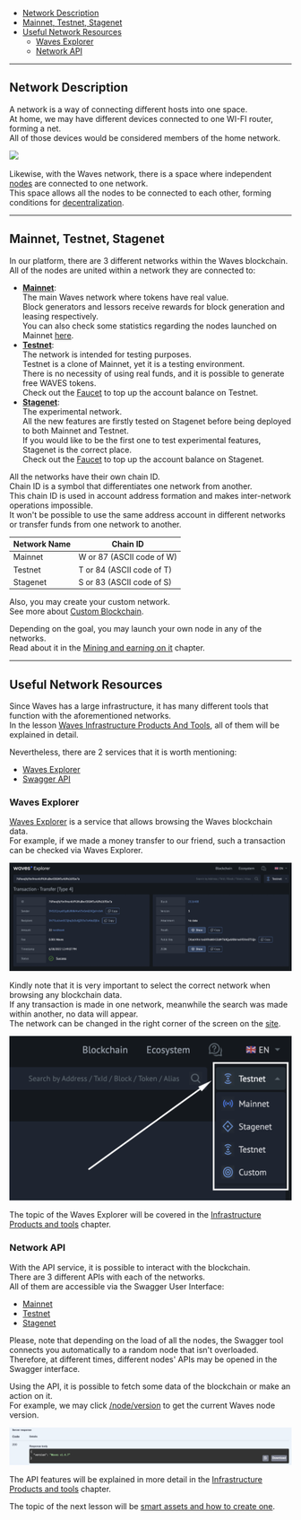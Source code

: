  - [Network Description](#network-description)
 - [Mainnet, Testnet, Stagenet](#mainnet-testnet-stagenet)
 - [Useful Network Resources](#useful-network-resources)
   - [Waves Explorer](#waves-explorer)
   - [Network API](#network-api)

---

## Network Description ##

A network is a way of connecting different hosts into one space.  
At home, we may have different devices connected to one WI-FI router, forming a net.  
All of those devices would be considered members of the home network.  

<img width="700px" src="https://cdn.consumidormoderno.com.br/wp-content/uploads/2021/02/market-network.jpg">

Likewise, with the Waves network, there is a space where independent [nodes]() are connected to one network.  
This space allows all the nodes to be connected to each other, forming conditions for [decentralization]().  

---

## Mainnet, Testnet, Stagenet ##

In our platform, there are 3 different networks within the Waves blockchain.  
All of the nodes are united within a network they are connected to:

- **<ins>Mainnet</ins>**:  
  The main Waves network where tokens have real value.   
  Block generators and lessors receive rewards for block generation and leasing respectively.  
  You can also check some statistics regarding the nodes launched on Mainnet [here](https://new.wavesexplorer.com/nodes).
- **<ins>Testnet</ins>**:  
  The network is intended for testing purposes.  
  Testnet is a clone of Mainnet, yet it is a testing environment.  
  There is no necessity of using real funds, and it is possible to generate free WAVES tokens.  
  Check out the [Faucet](https://testnet.wavesexplorer.com/faucet) to top up the account balance on Testnet.
- **<ins>Stagenet</ins>**:  
  The experimental network.  
  All the new features are firstly tested on Stagenet before being deployed to both Mainnet and Testnet.  
  If you would like to be the first one to test experimental features, Stagenet is the correct place.  
  Check out the [Faucet](https://stagenet.wavesexplorer.com/faucet) to top up the account balance on Stagenet.  


All the networks have their own chain ID.  
Chain ID is a symbol that differentiates one network from another.  
This chain ID is used in account address formation and makes inter-network operations impossible.  
It won't be possible to use the same address account in different networks or transfer funds from one network to another.

| Network Name | Chain ID|
| ------ | ------ |
| Mainnet | W or 87 (ASCII code of W) |
| Testnet | T or 84 (ASCII code of T) |
| Stagenet | S or 83 (ASCII code of S) |

Also, you may create your custom network.  
See more about [Custom Blockchain](https://docs.waves.tech/en/waves-node/private-waves-network#deploy-node-with-custom-blockchain-in-docker).  

Depending on the goal, you may launch your own node in any of the networks.  
Read about it in the [Mining and earning on it]() chapter.  

---

## Useful Network Resources ##

Since Waves has a large infrastructure, it has many different tools that function with the aforementioned networks.  
In the lesson [Waves Infrastructure Products And Tools](), all of them will be explained in detail.

Nevertheless, there are 2 services that it is worth mentioning:
- [Waves Explorer](#waves-explorer)
- [Swagger API](#network-api)

### Waves Explorer ###

[Waves Explorer](https://new.wavesexplorer.com/) is a service that allows browsing the Waves blockchain data.  
For example, if we made a money transfer to our friend, such a transaction can be checked via Waves Explorer.  
  
![](./images/waves_transfer.png)
  
Kindly note that it is very important to select the correct network when browsing any blockchain data.  
If any transaction is made in one network, meanwhile the search was made within another, no data will appear.  
The network can be changed in the right corner of the screen on the [site](https://new.wavesexplorer.com).  
  
![](./images/network_selection.png)
  
The topic of the Waves Explorer will be covered in the [Infrastructure Products and tools]() chapter.  

### Network API ###

With the API service, it is possible to interact with the blockchain.  
There are 3 different APIs with each of the networks.  
All of them are accessible via the Swagger User Interface:

- [Mainnet](https://nodes.wavesnodes.com/api-docs/index.html)
- [Testnet](https://nodes-testnet.wavesnodes.com/api-docs/index.html)
- [Stagenet](https://nodes-stagenet.wavesnodes.com/api-docs/index.html)

Please, note that depending on the load of all the nodes, the Swagger tool connects you automatically to a random node that isn't overloaded.  
Therefore, at different times, different nodes' APIs may be opened in the Swagger interface.  

Using the API, it is possible to fetch some data of the blockchain or make an action on it.  
For example, we may click [/node/version](https://nodes.wavesnodes.com/api-docs/index.html#/node/getNodeVersion) to get the current Waves node version.  
  
![](./images/api_response.png)
  
The API features will be explained in more detail in the [Infrastructure Products and tools]() chapter.  
  
The topic of the next lesson will be [smart assets and how to create one]().
